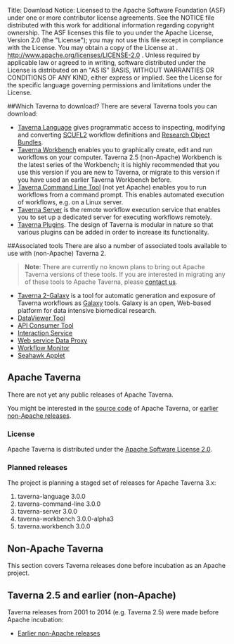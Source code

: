 Title:     Download
Notice:    Licensed to the Apache Software Foundation (ASF) under one
           or more contributor license agreements.  See the NOTICE file
           distributed with this work for additional information
           regarding copyright ownership.  The ASF licenses this file
           to you under the Apache License, Version 2.0 (the
           "License"); you may not use this file except in compliance
           with the License.  You may obtain a copy of the License at
           .
             http://www.apache.org/licenses/LICENSE-2.0
           .
           Unless required by applicable law or agreed to in writing,
           software distributed under the License is distributed on an
           "AS IS" BASIS, WITHOUT WARRANTIES OR CONDITIONS OF ANY
           KIND, either express or implied.  See the License for the
           specific language governing permissions and limitations
           under the License.

##Which Taverna to download?
There are several Taverna tools you can download:

 - [Taverna Language](/download/language) gives programmatic access to
     inspecting, modifying and converting
     [SCUFL2](/documentation/scufl2/) workflow definitions and
     [Research Object Bundles](https://w3id.org/bundle).
 - [Taverna Workbench](/download/workbench) enables you to graphically create, edit and
     run workflows on your computer.
     Taverna 2.5 (non-Apache) Workbench is the latest series of the Workbench;
     it is highly recommended that you use this version if you are new to Taverna,
     or migrate to this version if you have used an earlier Taverna Workbench before.
 - [Taverna Command Line Tool](/download/command-line-tool) (not yet Apache) enables you to run
     workflows from a command prompt.
     This enables automated execution of workflows, e.g. on a Linux server.
 - [Taverna Server](/download/server) is the remote workflow execution service that enables you
      to set up a dedicated server for executing workflows remotely.
 - [Taverna Plugins](/documentation/plugins). The design of Taverna is modular in nature so that
      various plugins can be added in order to increase its functionality.

##Associated tools
There are also a number of associated tools available to use with (non-Apache) Taverna 2.

> **Note**: There are currently no known plans to bring out Apache Taverna
> versions of these tools. If you are interested in migrating any of these tools
> to Apache Taverna, please [contact us](/community).

 - [Taverna 2-Galaxy](http://www.taverna.org.uk/download/taverna-galaxy/) is a tool for automatic generation and exposure of
   Taverna workflows as [Galaxy](http://galaxy.psu.edu/) tools.
   Galaxy is an open, Web-based platform for data intensive biomedical research.
 - [DataViewer Tool](http://www.taverna.org.uk/download/associated-tools/dataviewer-tool/)
 - [API Consumer Tool](http://www.taverna.org.uk/download/associated-tools/api-consumer-tool)
 - [Interaction Service](http://dev.mygrid.org.uk/wiki/display/taverna/Interaction+service)
 - [Web service Data Proxy](http://www.taverna.org.uk/download/associated-tools/webservice-data-proxy)
 - [Workflow Monitor](http://www.taverna.org.uk/download/associated-tools/workflow-monitor)
 - [Seahawk Applet](http://www.taverna.org.uk/download/associated-tools/seahawk-applet/)

## Apache Taverna

There are not yet any public releases of Apache Taverna.

You might be interested in the [source code](/download/code) of Apache Taverna, or
   [earlier non-Apache releases](pre-apache).

### License

Apache Taverna is distributed under the [Apache Software License 2.0](http://www.apache.org/licenses/LICENSE-2.0).

### Planned releases

The project is planning a staged set of releases for Apache Taverna 3.x:

 1. taverna-language 3.0.0
 2. taverna-command-line 3.0.0
 3. taverna-server 3.0.0
 4. taverna-workbench 3.0.0-alpha3
 5. taverna.workbench 3.0.0

## Non-Apache Taverna

This section covers Taverna releases done before incubation as an Apache project.

## Taverna 2.5 and earlier (non-Apache)

Taverna releases from 2001 to 2014 (e.g. Taverna 2.5) were made before Apache incubation:

 - [Earlier non-Apache releases](/download/pre-apache)

